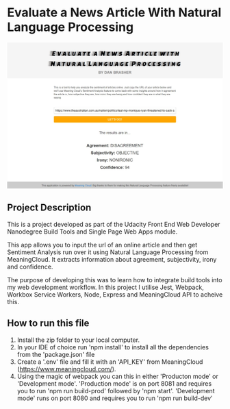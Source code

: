 # Evaluate a News Article With Natural Language Processing

![Screenshot](src/client/images/Screenshot.jpg "Screenshot")

## Project Description

This is a project developed as part of the Udacity Front End Web Developer Nanodegree Build Tools and Single Page Web Apps module.

This app allows you to input the url of an online article and then get Sentiment Analysis run over it using Natural Language Processing from MeaningCloud. It extracts information about agreement, subjectivity, irony and confidence.

The purpose of developing this was to learn how to integrate build tools into my web development workflow. In this project I utilise Jest, Webpack, Workbox Service Workers, Node, Express and MeaningCloud API to acheive this.

## How to run this file

1. Install the zip folder to your local computer.
2. In your IDE of choice run 'npm install' to install all the dependencies from the 'package.json' file
3. Create a '.env' file and fill it with an 'API_KEY' from MeaningCloud (https://www.meaningcloud.com/).
4. Using the magic of webpack you can this in either 'Producton mode' or 'Development mode'. 'Production mode' is on port 8081 and requires you to run 'npm run build-prod' followed by 'npm start'. 'Development mode' runs on port 8080 and requires you to run 'npm run build-dev'